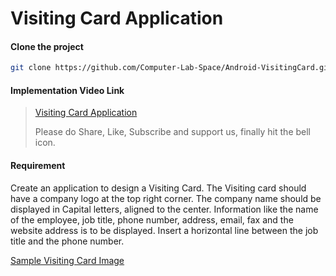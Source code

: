 # Visiting Card Application

#### Clone the project

```sh
git clone https://github.com/Computer-Lab-Space/Android-VisitingCard.git
```

#### Implementation Video Link
> [Visiting Card Application](https://youtu.be/BqLulpjZZa4)
> 
> Please do Share, Like, Subscribe and support us, finally hit the bell icon.

#### Requirement
Create an application to design a Visiting Card. The Visiting card should have a company logo at
the top right corner. The company name should be displayed in Capital letters, aligned to the
center. Information like the name of the employee, job title, phone number, address, email, fax
and the website address is to be displayed. Insert a horizontal line between the job title and the
phone number.

[Sample Visiting Card Image](https://github.com/Computer-Lab-Space/Android-VisitingCard/tree/develop/app/src/main/res/drawable/visiting_card_requirement.png)
